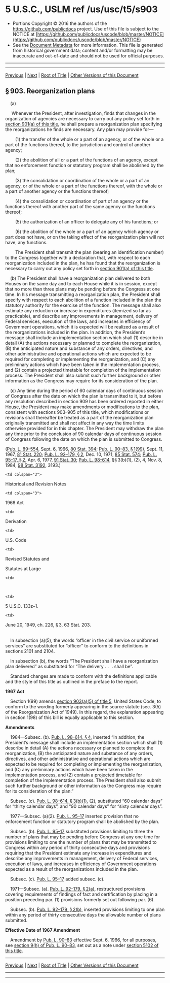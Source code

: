 ---
---

# 5 U.S.C., USLM ref /us/usc/t5/s903

* Portions Copyright © 2016 the authors of the https://github.com/publicdocs project.
  Use of this file is subject to the NOTICE at [https://github.com/publicdocs/uscode/blob/master/NOTICE](https://github.com/publicdocs/uscode/blob/master/NOTICE)
* See the [Document Metadata](././../../../../..//README.md) for more information.
  This file is generated from historical government data; content and/or formatting may be inaccurate and out-of-date and should not be used for official purposes.

----------
----------

[Previous](./../../../../..//us/usc/t5/ptI/ch9/m__us_usc_t5_s902.md) | [Next](./../../../../..//us/usc/t5/ptI/ch9/m__us_usc_t5_s904.md) | [Root of Title](./../../../../../) | [Other Versions of this Document](https://publicdocs.github.io/go/links?ns=uslm&ref=%2Fus%2Fusc%2Ft5%2Fs903)

## § 903. Reorganization plans

    (a)

     Whenever the President, after investigation, finds that changes in the organization of agencies are necessary to carry out any policy set forth in [section 901(a) of this title][/us/usc/t5/s901/a], he shall prepare a reorganization plan specifying the reorganizations he finds are necessary. Any plan may provide for—

        (1) the transfer of the whole or a part of an agency, or of the whole or a part of the functions thereof, to the jurisdiction and control of another agency;

        (2) the abolition of all or a part of the functions of an agency, except that no enforcement function or statutory program shall be abolished by the plan;

        (3) the consolidation or coordination of the whole or a part of an agency, or of the whole or a part of the functions thereof, with the whole or a part of another agency or the functions thereof;

        (4) the consolidation or coordination of part of an agency or the functions thereof with another part of the same agency or the functions thereof;

        (5) the authorization of an officer to delegate any of his functions; or

        (6) the abolition of the whole or a part of an agency which agency or part does not have, or on the taking effect of the reorganization plan will not have, any functions.

        The President shall transmit the plan (bearing an identification number) to the Congress together with a declaration that, with respect to each reorganization included in the plan, he has found that the reorganization is necessary to carry out any policy set forth in [section 901(a) of this title][/us/usc/t5/s901/a].

    (b) The President shall have a reorganization plan delivered to both Houses on the same day and to each House while it is in session, except that no more than three plans may be pending before the Congress at one time. In his message transmitting a reorganization plan, the President shall specify with respect to each abolition of a function included in the plan the statutory authority for the exercise of the function. The message shall also estimate any reduction or increase in expenditures (itemized so far as practicable), and describe any improvements in management, delivery of Federal services, execution of the laws, and increases in efficiency of Government operations, which it is expected will be realized as a result of the reorganizations included in the plan. In addition, the President’s message shall include an implementation section which shall (1) describe in detail (A) the actions necessary or planned to complete the reorganization, (B) the anticipated nature and substance of any orders, directives, and other administrative and operational actions which are expected to be required for completing or implementing the reorganization, and (C) any preliminary actions which have been taken in the implementation process, and (2) contain a projected timetable for completion of the implementation process. The President shall also submit such further background or other information as the Congress may require for its consideration of the plan.

    (c) Any time during the period of 60 calendar days of continuous session of Congress after the date on which the plan is transmitted to it, but before any resolution described in section 909 has been ordered reported in either House, the President may make amendments or modifications to the plan, consistent with sections 903–905 of this title, which modifications or revisions shall thereafter be treated as a part of the reorganization plan originally transmitted and shall not affect in any way the time limits otherwise provided for in this chapter. The President may withdraw the plan any time prior to the conclusion of 90 calendar days of continuous session of Congress following the date on which the plan is submitted to Congress.

([Pub. L. 89–554][/us/pl/89/554], Sept. 6, 1966, [80 Stat. 394][/us/stat/80/394]; [Pub. L. 90–83, § 1(99)][/us/pl/90/83/s1/99], Sept. 11, 1967, [81 Stat. 220][/us/stat/81/220]; [Pub. L. 92–179, § 2][/us/pl/92/179/s2], Dec. 10, 1971, [85 Stat. 574][/us/stat/85/574]; [Pub. L. 95–17, § 2][/us/pl/95/17/s2], Apr. 6, 1977, [91 Stat. 30][/us/stat/91/30]; [Pub. L. 98–614][/us/pl/98/614], §§ 3(b)(1), (2), 4, Nov. 8, 1984, [98 Stat. 3192][/us/stat/98/3192], 3193.)

<table>

  <tr>

    <td colspan="3"> 

Historical and Revision Notes  </td>

  </tr>

  <tr>

    <td colspan="3"> 

1966 Act  </td>

  </tr>

  <tr>

    <td> 

Derivation  </td>

    <td> 

U.S. Code  </td>

    <td> 

Revised Statutes and

Statutes at Large  </td>

  </tr>

  <tr>

    <td> 

   </td>

    <td> 

5 U.S.C. 133z–1.  </td>

    <td> 

June 20, 1949, ch. 226, § 3, 63 Stat. 203.  </td>

  </tr>

</table>

    In subsection (a)(5), the words “officer in the civil service or uniformed services” are substituted for “officer” to conform to the definitions in sections 2101 and 2104.

    In subsection (b), the words “The President shall have a reorganization plan delivered” as substituted for “The delivery . . . shall be”.

    Standard changes are made to conform with the definitions applicable and the style of this title as outlined in the preface to the report.

 __1967__  __Act__ 

    Section 1(99) amends [section 903(a)(5) of title 5][/us/usc/t5/s903/a/5], United States Code, to conform to the wording formerly appearing in the source statute (sec. 3(5) of the Reorganization Act of 1949). In this regard, the explanation appearing in section 1(98) of this bill is equally applicable to this section.

 __Amendments__ 

    1984—Subsec. (b). [Pub. L. 98–614, § 4][/us/pl/98/614/s4], inserted “In addition, the President’s message shall include an implementation section which shall (1) describe in detail (A) the actions necessary or planned to complete the reorganization, (B) the anticipated nature and substance of any orders, directives, and other administrative and operational actions which are expected to be required for completing or implementing the reorganization, and (C) any preliminary actions which have been taken in the implementation process, and (2) contain a projected timetable for completion of the implementation process. The President shall also submit such further background or other information as the Congress may require for its consideration of the plan.”

    Subsec. (c). [Pub. L. 98–614, § 3(b)(1)][/us/pl/98/614/s3/b/1], (2), substituted “60 calendar days” for “thirty calendar days”, and “90 calendar days” for “sixty calendar days”.

    1977—Subsec. (a)(2). [Pub. L. 95–17][/us/pl/95/17] inserted provision that no enforcement function or statutory program shall be abolished by the plan.

    Subsec. (b). [Pub. L. 95–17][/us/pl/95/17] substituted provisions limiting to three the number of plans that may be pending before Congress at any one time for provisions limiting to one the number of plans that may be transmitted to Congress within any period of thirty consecutive days and provisions requiring that the President estimate any increase in expenditures and describe any improvements in management, delivery of Federal services, execution of laws, and increases in efficiency of Government operations expected as a result of the reorganizations included in the plan.

    Subsec. (c). [Pub. L. 95–17][/us/pl/95/17] added subsec. (c).

    1971—Subsec. (a). [Pub. L. 92–179, § 2(a)][/us/pl/92/179/s2/a], restructured provisions covering requirements of findings of fact and certification by placing in a position preceding par. (1) provisions formerly set out following par. (6).

    Subsec. (b). [Pub. L. 92–179, § 2(b)][/us/pl/92/179/s2/b], inserted provisions limiting to one plan within any period of thirty consecutive days the allowable number of plans submitted.

 __Effective Date of 1967 Amendment__ 

    Amendment by [Pub. L. 90–83][/us/pl/90/83] effective Sept. 6, 1966, for all purposes, see [section 9(h) of Pub. L. 90–83][/us/pl/90/83/s9/h], set out as a note under [section 5102 of this title][/us/usc/t5/s5102].

----------

[Previous](./../../../../..//us/usc/t5/ptI/ch9/m__us_usc_t5_s902.md) | [Next](./../../../../..//us/usc/t5/ptI/ch9/m__us_usc_t5_s904.md) | [Root of Title](./../../../../../) | [Other Versions of this Document](https://publicdocs.github.io/go/links?ns=uslm&ref=%2Fus%2Fusc%2Ft5%2Fs903)

----------
----------

[/us/usc/t5/s901/a]: https://publicdocs.github.io/go/links?ns=uslm&ref=%2Fus%2Fusc%2Ft5%2Fs901%2Fa
[/us/usc/t5/s901/a]: https://publicdocs.github.io/go/links?ns=uslm&ref=%2Fus%2Fusc%2Ft5%2Fs901%2Fa
[/us/pl/89/554]: https://publicdocs.github.io/go/links?ns=uslm&ref=%2Fus%2Fpl%2F89%2F554
[/us/stat/80/394]: https://publicdocs.github.io/go/links?ns=uslm&ref=%2Fus%2Fstat%2F80%2F394
[/us/pl/90/83/s1/99]: https://publicdocs.github.io/go/links?ns=uslm&ref=%2Fus%2Fpl%2F90%2F83%2Fs1%2F99
[/us/stat/81/220]: https://publicdocs.github.io/go/links?ns=uslm&ref=%2Fus%2Fstat%2F81%2F220
[/us/pl/92/179/s2]: https://publicdocs.github.io/go/links?ns=uslm&ref=%2Fus%2Fpl%2F92%2F179%2Fs2
[/us/stat/85/574]: https://publicdocs.github.io/go/links?ns=uslm&ref=%2Fus%2Fstat%2F85%2F574
[/us/pl/95/17/s2]: https://publicdocs.github.io/go/links?ns=uslm&ref=%2Fus%2Fpl%2F95%2F17%2Fs2
[/us/stat/91/30]: https://publicdocs.github.io/go/links?ns=uslm&ref=%2Fus%2Fstat%2F91%2F30
[/us/pl/98/614]: https://publicdocs.github.io/go/links?ns=uslm&ref=%2Fus%2Fpl%2F98%2F614
[/us/stat/98/3192]: https://publicdocs.github.io/go/links?ns=uslm&ref=%2Fus%2Fstat%2F98%2F3192
[/us/usc/t5/s903/a/5]: https://publicdocs.github.io/go/links?ns=uslm&ref=%2Fus%2Fusc%2Ft5%2Fs903%2Fa%2F5
[/us/pl/98/614/s4]: https://publicdocs.github.io/go/links?ns=uslm&ref=%2Fus%2Fpl%2F98%2F614%2Fs4
[/us/pl/98/614/s3/b/1]: https://publicdocs.github.io/go/links?ns=uslm&ref=%2Fus%2Fpl%2F98%2F614%2Fs3%2Fb%2F1
[/us/pl/95/17]: https://publicdocs.github.io/go/links?ns=uslm&ref=%2Fus%2Fpl%2F95%2F17
[/us/pl/95/17]: https://publicdocs.github.io/go/links?ns=uslm&ref=%2Fus%2Fpl%2F95%2F17
[/us/pl/95/17]: https://publicdocs.github.io/go/links?ns=uslm&ref=%2Fus%2Fpl%2F95%2F17
[/us/pl/92/179/s2/a]: https://publicdocs.github.io/go/links?ns=uslm&ref=%2Fus%2Fpl%2F92%2F179%2Fs2%2Fa
[/us/pl/92/179/s2/b]: https://publicdocs.github.io/go/links?ns=uslm&ref=%2Fus%2Fpl%2F92%2F179%2Fs2%2Fb
[/us/pl/90/83]: https://publicdocs.github.io/go/links?ns=uslm&ref=%2Fus%2Fpl%2F90%2F83
[/us/pl/90/83/s9/h]: https://publicdocs.github.io/go/links?ns=uslm&ref=%2Fus%2Fpl%2F90%2F83%2Fs9%2Fh
[/us/usc/t5/s5102]: https://publicdocs.github.io/go/links?ns=uslm&ref=%2Fus%2Fusc%2Ft5%2Fs5102


